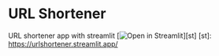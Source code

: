 # URL Shortener
URL shortener app with streamlit
[![Open in Streamlit](https://static.streamlit.io/badges/streamlit_badge_black_white.svg)][st]
[st]: https://urlshortener.streamlit.app/
